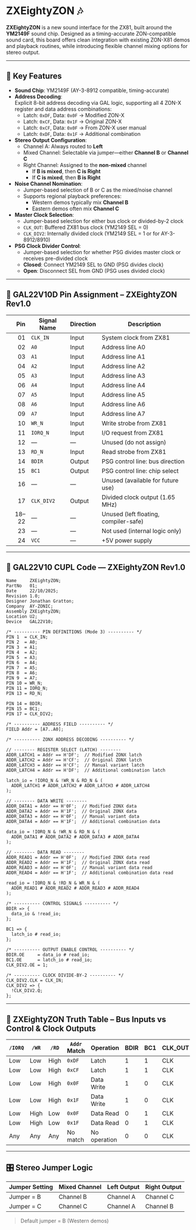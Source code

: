 # ZXEightyZON 🎶

**ZXEightyZON** is a new sound interface for the ZX81, built around the **YM2149F** sound chip. Designed as a timing-accurate ZON-compatible sound card, this board offers clean integration with existing ZON-X81 demos and playback routines, while introducing flexible channel mixing options for stereo output.

---

## 🔧 Key Features

- **Sound Chip**: YM2149F (AY-3-8912 compatible, timing-accurate)
- **Address Decoding**:  
  Explicit 8-bit address decoding via GAL logic, supporting all 4 ZON-X register and data address combinations:
  - Latch: `0xDF`, Data: `0x0F` → Modified ZON-X  
  - Latch: `0xCF`, Data: `0x1F` → Original ZON-X  
  - Latch: `0xCF`, Data: `0x0F` → From ZON-X user manual  
  - Latch: `0xDF`, Data: `0x1F` → Additional combination
- **Stereo Output Configuration**:
  - Channel A: Always routed to **Left**
  - Mixed Channel: Selectable via jumper—either **Channel B** or **Channel C**
  - Right Channel: Assigned to the **non-mixed** channel  
    - If **B is mixed**, then **C is Right**  
    - If **C is mixed**, then **B is Right**
- **Noise Channel Nomination**:
  - Jumper-based selection of B or C as the mixed/noise channel
  - Supports regional playback preferences:
    - Western demos typically mix **Channel B**
    - Eastern demos often mix **Channel C**
- **Master Clock Selection**:
  - Jumper-based selection for either bus clock or divided-by-2 clock
  - `CLK_OUT`: Buffered ZX81 bus clock (YM2149 SEL = 0)
  - `CLK_DIV2`: Internally divided clock (YM2149 SEL = 1 or for AY-3-8912/8910)
- **PSG Clock Divider Control**:
  - Jumper-based selection for whether PSG divides master clock or receives pre-divided clock
  - **Closed**: Connect YM2149 SEL to GND (PSG divides clock)
  - **Open**: Disconnect SEL from GND (PSG uses divided clock)

---

## 📌 GAL22V10D Pin Assignment – ZXEightyZON Rev1.0

| **Pin** | **Signal Name** | **Direction** | **Description**                          |
|--------:|------------------|---------------|------------------------------------------|
| 01      | `CLK_IN`         | Input         | System clock from ZX81                   |
| 02      | `A0`             | Input         | Address line A0                          |
| 03      | `A1`             | Input         | Address line A1                          |
| 04      | `A2`             | Input         | Address line A2                          |
| 05      | `A3`             | Input         | Address line A3                          |
| 06      | `A4`             | Input         | Address line A4                          |
| 07      | `A5`             | Input         | Address line A5                          |
| 08      | `A6`             | Input         | Address line A6                          |
| 09      | `A7`             | Input         | Address line A7                          |
| 10      | `WR_N`           | Input         | Write strobe from ZX81                   |
| 11      | `IORQ_N`         | Input         | I/O request from ZX81                    |
| 12      | —                | —             | Unused (do not assign)                   |
| 13      | `RD_N`           | Input         | Read strobe from ZX81                    |
| 14      | `BDIR`           | Output        | PSG control line: bus direction          |
| 15      | `BC1`            | Output        | PSG control line: chip select            |
| 16      | —                | —             | Unused (available for future use)        |
| 17      | `CLK_DIV2`       | Output        | Divided clock output (1.65 MHz)          |
| 18–22   | —                | —             | Unused (left floating, compiler-safe)    |
| 23      | —                | —             | Not used (internal logic only)           |
| 24      | `VCC`            | —             | +5V power supply                         |

---

## 🧮 GAL22V10 CUPL Code — ZXEightyZON Rev1.0

```cupl
Name     ZXEightyZON;
PartNo   01;
Date     22/10/2025;
Revision 1.0;
Designer Jonathan Gratton;
Company  AY-ZONIC;
Assembly ZXEightyZON;
Location U2;
Device   GAL22V10;

/* ---------- PIN DEFINITIONS (Mode 3) ---------- */
PIN 1  = CLK_IN;
PIN 2  = A0;
PIN 3  = A1;
PIN 4  = A2;
PIN 5  = A3;
PIN 6  = A4;
PIN 7  = A5;
PIN 8  = A6;
PIN 9  = A7;
PIN 10 = WR_N;
PIN 11 = IORQ_N;
PIN 13 = RD_N;

PIN 14 = BDIR;
PIN 15 = BC1;
PIN 17 = CLK_DIV2;

/* ---------- ADDRESS FIELD ---------- */
FIELD Addr = [A7..A0];

/* ---------- ZONX ADDRESS DECODING ---------- */

// -------- REGISTER SELECT (LATCH) --------
ADDR_LATCH1 = Addr == H'DF';  // Modified ZONX latch
ADDR_LATCH2 = Addr == H'CF';  // Original ZONX latch
ADDR_LATCH3 = Addr == H'CF';  // Manual variant latch
ADDR_LATCH4 = Addr == H'DF';  // Additional combination latch

latch_io = !IORQ_N & !WR_N & RD_N & (
  ADDR_LATCH1 # ADDR_LATCH2 # ADDR_LATCH3 # ADDR_LATCH4
);

// -------- DATA WRITE --------
ADDR_DATA1 = Addr == H'0F';  // Modified ZONX data
ADDR_DATA2 = Addr == H'1F';  // Original ZONX data
ADDR_DATA3 = Addr == H'0F';  // Manual variant data
ADDR_DATA4 = Addr == H'1F';  // Additional combination data

data_io = !IORQ_N & !WR_N & RD_N & (
  ADDR_DATA1 # ADDR_DATA2 # ADDR_DATA3 # ADDR_DATA4
);

// -------- DATA READ --------
ADDR_READ1 = Addr == H'0F';  // Modified ZONX data read
ADDR_READ2 = Addr == H'1F';  // Original ZONX data read
ADDR_READ3 = Addr == H'0F';  // Manual variant data read
ADDR_READ4 = Addr == H'1F';  // Additional combination data read

read_io = !IORQ_N & !RD_N & WR_N & (
  ADDR_READ1 # ADDR_READ2 # ADDR_READ3 # ADDR_READ4
);

/* ---------- CONTROL SIGNALS ---------- */
BDIR => {
  data_io & !read_io;
};

BC1 => {
  latch_io # read_io;
};

/* ---------- OUTPUT ENABLE CONTROL ---------- */
BDIR.OE     = data_io # read_io;
BC1.OE      = latch_io # read_io;
CLK_DIV2.OE = 1;

/* ---------- CLOCK DIVIDE-BY-2 ---------- */
CLK_DIV2.CLK = CLK_IN;
CLK_DIV2 => {
  !CLK_DIV2.Q;
};
```
---

## 🧮 ZXEightyZON Truth Table – Bus Inputs vs Control & Clock Outputs

| `/IORQ` | `/WR` | `/RD` | `Addr` Match | Operation     | BDIR | BC1 | CLK_OUT | CLK_DIV2 |
|---------|-------|-------|--------------|---------------|------|-----|---------|----------|
| Low     | Low   | High  | `0xDF`        | Latch         | 1    | 1   | CLK     | ÷2       |
| Low     | Low   | High  | `0xCF`        | Latch         | 1    | 1   | CLK     | ÷2       |
| Low     | Low   | High  | `0x0F`        | Data Write    | 1    | 0   | CLK     | ÷2       |
| Low     | Low   | High  | `0x1F`        | Data Write    | 1    | 0   | CLK     | ÷2       |
| Low     | High  | Low   | `0x0F`        | Data Read     | 0    | 1   | CLK     | ÷2       |
| Low     | High  | Low   | `0x1F`        | Data Read     | 0    | 1   | CLK     | ÷2       |
| Any     | Any   | Any   | No match      | No operation  | 0    | 0   | CLK     | ÷2       |

---

## 🎛️ Stereo Jumper Logic

| Jumper Setting | Mixed Channel | Left Output | Right Output |
|----------------|----------------|-------------|--------------|
| Jumper = B     | Channel B      | Channel A   | Channel C    |
| Jumper = C     | Channel C      | Channel A   | Channel B    |

> Default jumper = B (Western demos)
